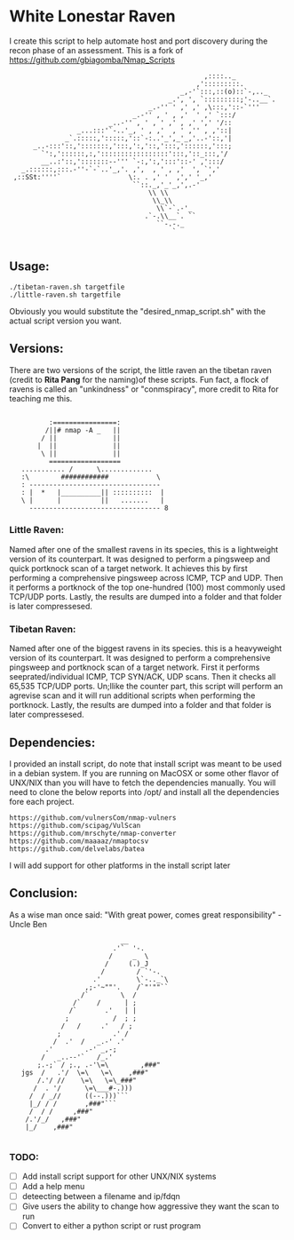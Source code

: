 # White Lonestar Raven
I create this script to help automate host and port discovery during the recon phase of an assessment. This is a fork of https://github.com/gbiagomba/Nmap_Scripts

```
                                                 ,::::.._
                                               ,':::::::::.
                                           _,-'`:::,::(o)::`-,.._
                                        _.', ', `:::::::::;'-..__`.
                                   _.-'' ' ,' ,' ,\:::,'::-`'''
                               _.-'' , ' , ,'  ' ,' `:::/
                         _..-'' , ' , ' ,' , ,' ',' '/::
                 _...:::'`-..'_, ' , ,'  , ' ,'' , ,'::|
              _`.:::::,':::::,'::`-:..'_',_'_,'..-'::,'|
      _..-:::'::,':::::::,':::,':,'::,':::,'::::::,':::;
        `':,'::::::,:,':::::::::::::::::':::,'::_:::,'/
        __..:'::,':::::::--''' `-:,':,':::'::-' ,':::/
   _.::::::,:::.-''-`-`..'_,'. ,',  , ' , ,'  ', `','
 ,::SSt:''''`                 \:. . ,' '  ,',' '_,'
                               ``::._,'_'_,',.-'
                                   \\ \\
                                    \\_\\
                                     \\`-`.-'_
                                  .`-.\\__`. ``
                                     ``-.-._
                                         `


```

## Usage:
```
./tibetan-raven.sh targetfile
./little-raven.sh targetfile
```
Obviously you would substitute the "desired_nmap_script.sh" with the actual script version you want.

## Versions:
There are two versions of the script, the little raven an the tibetan raven (credit to **Rita Pang** for the naming)of these scripts. Fun fact, a flock of ravens is called an "unkindness" or "conmspiracy", more credit to Rita for teaching me this. 
```

          :================:
         /||# nmap -A _   ||
        / ||              ||
       |  ||              ||
        \ ||              ||
          ==================
   ........... /      \.............
   :\        ############            \
   : ---------------------------------
   : |  *   |__________|| ::::::::::  |
   \ |      |          ||   .......   |
     --------------------------------- 8
```

### Little Raven:
Named after one of the smallest ravens in its species, this is a lightweight version of its counterpart. It was designed to perform a pingsweep and quick portknock scan of a target network. It achieves this by first performing a comprehensive pingsweep across ICMP, TCP and UDP. Then it performs a portknock of the top one-hundred (100) most commonly used TCP/UDP ports. Lastly, the results are dumped into a folder and that folder is later compressesed. 

### Tibetan Raven:
Named after one of the biggest ravens in its species. this is a heavyweight version of its counterpart. It was designed to perform a comprehensive pingsweep and portknock scan of a target network. First it performs seeprated/individual ICMP, TCP SYN/ACK, UDP scans. Then it checks all 65,535 TCP/UDP ports. Un;llike the counter part, this script will perform an agrevise scan and it will run additional scripts when performing the portknock. Lastly, the results are dumped into a folder and that folder is later compressesed.

## Dependencies:
I provided an install script, do note that install script was meant to be used in a debian system. If you are running on MacOSX or some other flavor of UNX/NIX than you will have to fetch the dependencies manually. You will need to clone the below reports into /opt/ and install all the dependencies fore each project. 
```
https://github.com/vulnersCom/nmap-vulners
https://github.com/scipag/VulScan
https://github.com/mrschyte/nmap-converter
https://github.com/maaaaz/nmaptocsv
https://github.com/delvelabs/batea
```
I will add support for other platforms in the install script later

## Conclusion:
As a wise man once said: "With great power, comes great responsibility" - Uncle Ben
```
                            __
                          .'`  '-.
                         /     _  \
                        /     (.)_J
                       /        / `'-.
                     .'         \`-.._`\
                   ,;-'~""'.    /`"'""``
                  /`        \  /
                /`    /      | ;
               /`       .'   | |
              ;           /  ; ;
             /   /     .'   / ;
            ;             .' /
           /  .'  /   _.-' .'
         .'        .-' _,-;
        /   _..--'`   /_.'
       ;.-;` / ;., .-'\=\        ,###"
   jgs  /   .'/  \=\   \=\    ,###"
       /.'/ //    \=\   \=\_###"
      /  . '/      \=\___#-.)))
     /  / _//      ((--.)))```
     |_/ / /       ,###"```
     /  / /     ,###"
    /.'/_/   ,###"
    |_/    ,###"
 
```

### TODO:
- [ ] Add install script support for other UNX/NIX systems
- [ ] Add a help menu
- [ ] deteecting between a filename and ip/fdqn
- [ ] Give users the ability to change how aggressive they want the scan to run
- [ ] Convert to either a python script or rust program
